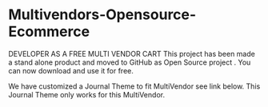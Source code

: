 # Multivendors-Opensource-Ecommerce
DEVELOPER AS A FREE MULTI VENDOR CART
This project has been made a stand alone product and moved to GitHub as Open Source project .
You can now download and use it for free.

We have customized a Journal Theme to fit MultiVendor see link below.
This Journal Theme only works for this MultiVendor.
